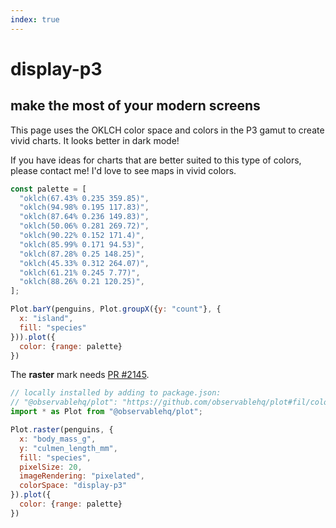 ```yaml
---
index: true
---
```


# display-p3

## make the most of your modern screens

This page uses the OKLCH color space and colors in the P3 gamut to create vivid charts. It looks better in dark mode!

If you have ideas for charts that are better suited to this type of colors, please contact me! I'd love to see maps in vivid colors.

```js echo
const palette = [
  "oklch(67.43% 0.235 359.85)",
  "oklch(94.98% 0.195 117.83)",
  "oklch(87.64% 0.236 149.83)",
  "oklch(50.06% 0.281 269.72)",
  "oklch(90.22% 0.152 171.4)",
  "oklch(85.99% 0.171 94.53)",
  "oklch(87.28% 0.25 148.25)",
  "oklch(45.33% 0.312 264.07)",
  "oklch(61.21% 0.245 7.77)",
  "oklch(88.26% 0.21 120.25)",
];
```

```js echo
Plot.barY(penguins, Plot.groupX({y: "count"}, {
  x: "island",
  fill: "species"
})).plot({
  color: {range: palette}
})
```

The **raster** mark needs [PR #2145](https://github.com/observablehq/plot/pull/2145).

```js echo
// locally installed by adding to package.json:
// "@observablehq/plot": "https://github.com/observablehq/plot#fil/colorSpace-hack",
import * as Plot from "@observablehq/plot";
```

```js echo
Plot.raster(penguins, {
  x: "body_mass_g",
  y: "culmen_length_mm",
  fill: "species",
  pixelSize: 20,
  imageRendering: "pixelated",
  colorSpace: "display-p3"
}).plot({
  color: {range: palette}
})
```

